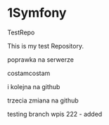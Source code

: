 1Symfony
========

TestRepo

This is my test Repository.

poprawka na serwerze

costamcostam

i kolejna na github

trzecia zmiana na github

testing branch wpis 222 - added